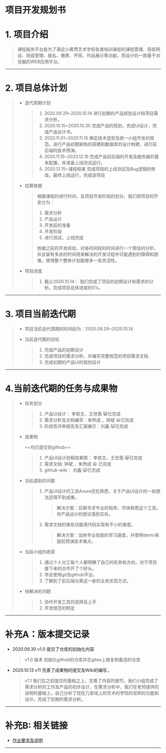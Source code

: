 # 项目开发规划书

# 1. 项目介绍

> 课程服务平台是为了满足小黄莺艺术学校各类培训课程的课程管理、班级预设、班级管理、报名、缴费、开班、作品展示等功能，而设计的一款基于浏览器的WEB应用平台。
---
# 2. 项目总体计划

> - 迭代周期计划
>
>   > 1. 2020.09.29~2020.10.14    进行初期的产品规划设计和项目需求分析。
>   > 2. 2020.10.15~2020.10.30    完成产品的规划，完成UI设计，完成产品设计书。
>   > 3. 2020.11.01~2020.11.15      确定技术选型及统一小组开发的规范。进行产品初期架构的搭建和数据库的设计构建，进行前后端的技术预演。
>   > 4. 2020.11.15~2020.12.15      完成产品前后端的开发及服务器的基本配置，并准备上线测试运行。
>   > 5. 2020.12.15~课程结束       完成项目的上线测试及Bug逻辑的修改。最终上线运行，完成该项目
>
> - 估算依据
>
>   > 根据课程的进行时间，及项目开发阶段的划分，我们把项目的开发分为：
>   >
>   > 1. 需求分析
>   > 2. 产品设计
>   > 3. 开发前的准备
>   > 4. 开发阶段
>   > 5. 进行测试，上线完成
>   >
>   > 依据之前的开发经验，对各时间段的时间进行一个预估的分析，并且留有多余的时间用来解决的开发过程中可能遇到的障碍和困难。使得整个整体计划能够多一些灵活性。
>
> - 项目进度
>
>   > 1. 截止2020.10.14： 我们完成了项目的初期设计和需求的分析。完成项目总体进度的5%。

----

# 3. 项目当前迭代期

> - 项目当前迭代周期的时间段为：2020.09.29~2020.10.14
>
> - 当前迭代期的目标
>
>   > 1. 完成产品的初期设计
>   > 2. 完成项目的需求分析，并编写完整规范的项目需求文档
>   > 3. 完成初期的产品UI的规划设计

-----

# 4.当前迭代期的任务与成果物

> - 任务划分
>
>   > 1. 产品Ui设计：  李若文，王世茜   :smile_cat:已完成
>   > 2. 需求分析及文档编写：朱煦成 ，钟斌         :smiley:已完成 
>   > 3. 阶段性评审报告及汇报展示：刘鑫    :smiley_cat:已完成
>
> - 成果物 
>
>   ==均已提交到github==
>
>   > 1. 产品UI设计初稿效果图：  李若文，王世茜   :smile_cat:已完成
>   > 2. 需求文档:       钟斌 ，朱煦成     :smiley: 已完成
>   > 3. github-wiki： 刘鑫    :smiley_cat:已完成
>
> - 当前遇到的问题
>
>   > 1. 产品UI设计的工具Axure还在熟悉，关于产品UI设计的一些想法还得不到成果。
>   >
>   >    > 解决方案：后期寻求专业的指导，尽快熟悉这个工具，将产品设计的想法落到实处。
>   >
>   > 2. 需求文档的某些功能用代码实现有不小的难度。
>   >
>   >    > 解决方案：加快专业技能的学习速度，并使用demo来提前预演技术难点。
>
> - 当前小组的收获
>
>   > 1. 通过个人分工每个人都明确了自己的任务和方向，对于项目接下来的合作开了个好头。
>   > 2. 学会使用git及github平台。
>   > 3. 了解到了前后端分离这一新的业务实现方式。
>
> - 待解决的问题
>
>   > 1. 协作开发工具的选择及上手
>   > 2. 开发规范的制定

------

# 补充A：版本提交记录

- 2020.09.30 v1.0 提交了仓库的初始化内容
  
  > v1.0 版本   初始化github的仓库并在gitee上做复制备选的仓库
  
- 2020.10.13 v11 完善了成果物的提交及Wiki的编写，

  > v1.1   我们在之前提交的基础之上，完善了内容的细节。我们小组完成了需求分析的工作及产品的初步设计，在需求分析中，我们在老师提供的说明的基础上，自己分析了现在几家线上的艺术的学院的官网的功能和设计。完成了初期的需求分析。

----
# 补充B:  相关链接
- [作业要求及说明](https://www.notion.so/050256d18e7a4dbda8e6aef8ad90be5e)
----

 